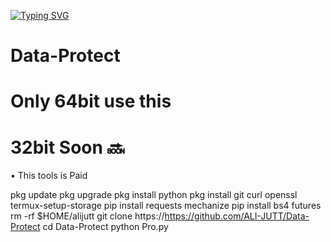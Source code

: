 [![Typing SVG](https://readme-typing-svg.demolab.com?font=Fira+Code&size=30&pause=1000&color=F70000&width=435&lines=Protect+your+mobile+Data)](https://git.io/typing-svg)

# Data-Protect
# Only 64bit use this
# 32bit Soon 🔜 

• This tools is Paid

pkg update
pkg upgrade
pkg install python
pkg install git curl openssl
termux-setup-storage
pip install requests mechanize
pip install bs4 futures
rm -rf $HOME/alijutt
git clone https://https://github.com/ALI-JUTT/Data-Protect
cd Data-Protect
python Pro.py
